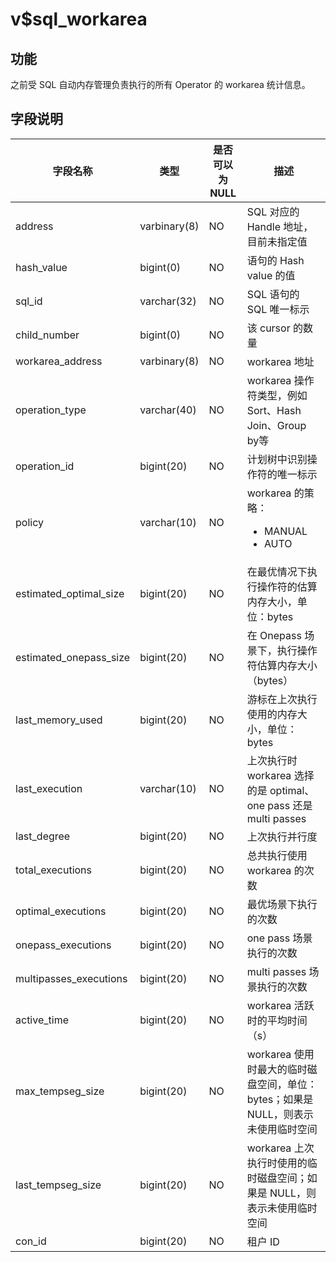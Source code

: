 v$sql_workarea
===================================

功能
-----------

之前受 SQL 自动内存管理负责执行的所有 Operator 的 workarea 统计信息。

字段说明
-------------

|        **字段名称**        |    **类型**    | **是否可以为 NULL** |                                                                **描述**                                                                 |
|------------------------|--------------|----------------|---------------------------------------------------------------------------------------------------------------------------------------|
| address                | varbinary(8) | NO             | SQL 对应的 Handle 地址，目前未指定值                                                                                                              |
| hash_value             | bigint(0)    | NO             | 语句的 Hash value 的值                                                                                                                     |
| sql_id                 | varchar(32)  | NO             | SQL 语句的 SQL 唯一标示                                                                                                                      |
| child_number           | bigint(0)    | NO             | 该 cursor 的数量                                                                                                                          |
| workarea_address       | varbinary(8) | NO             | workarea 地址                                                                                                                           |
| operation_type         | varchar(40)  | NO             | workarea 操作符类型，例如 Sort、Hash Join、Group by等                                                                                            |
| operation_id           | bigint(20)   | NO             | 计划树中识别操作符的唯一标示                                                                                                                        |
| policy                 | varchar(10)  | NO             | workarea 的策略： <ul><li>MANUAL</li><li>AUTO</li></ul>   |
| estimated_optimal_size | bigint(20)   | NO             | 在最优情况下执行操作符的估算内存大小，单位：bytes                                                                                                           |
| estimated_onepass_size | bigint(20)   | NO             | 在 Onepass 场景下，执行操作符估算内存大小（bytes）                                                                                                      |
| last_memory_used       | bigint(20)   | NO             | 游标在上次执行使用的内存大小，单位：bytes                                                                                                               |
| last_execution         | varchar(10)  | NO             | 上次执行时 workarea 选择的是 optimal、one pass 还是 multi passes                                                                                  |
| last_degree            | bigint(20)   | NO             | 上次执行并行度                                                                                                                               |
| total_executions       | bigint(20)   | NO             | 总共执行使用 workarea 的次数                                                                                                                   |
| optimal_executions     | bigint(20)   | NO             | 最优场景下执行的次数                                                                                                                            |
| onepass_executions     | bigint(20)   | NO             | one pass 场景执行的次数                                                                                                                      |
| multipasses_executions | bigint(20)   | NO             | multi passes 场景执行的次数                                                                                                                  |
| active_time            | bigint(20)   | NO             | workarea 活跃时的平均时间（s）                                                                                                                  |
| max_tempseg_size       | bigint(20)   | NO             | workarea 使用时最大的临时磁盘空间，单位：bytes；如果是 NULL，则表示未使用临时空间                                                                                    |
| last_tempseg_size      | bigint(20)   | NO             | workarea 上次执行时使用的临时磁盘空间；如果是 NULL，则表示未使用临时空间                                                                                           |
| con_id                 | bigint(20)   | NO             | 租户 ID                                                                                                                                 |
